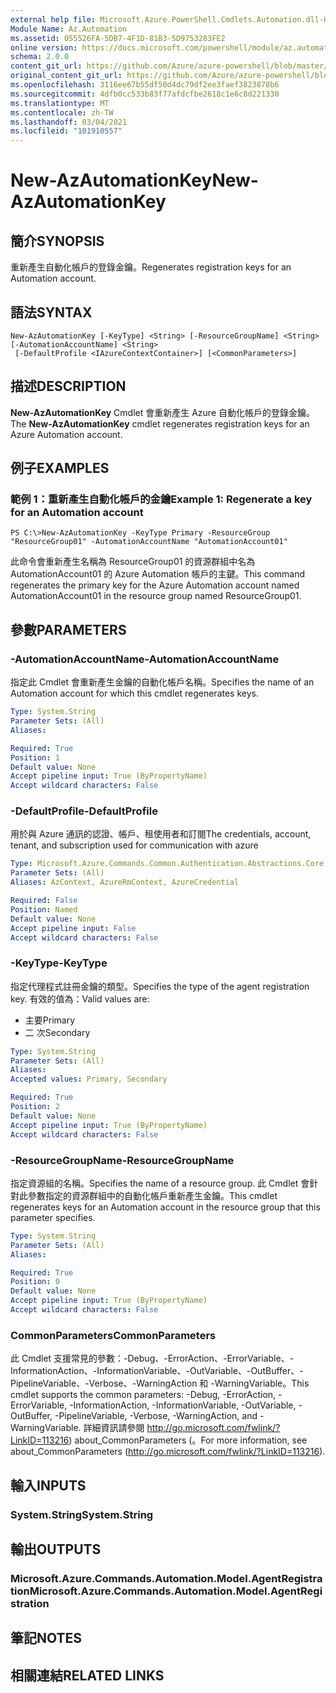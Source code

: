 ```yaml
---
external help file: Microsoft.Azure.PowerShell.Cmdlets.Automation.dll-Help.xml
Module Name: Az.Automation
ms.assetid: 055526FA-5DB7-4F1D-81B3-5D9753283FE2
online version: https://docs.microsoft.com/powershell/module/az.automation/new-azautomationkey
schema: 2.0.0
content_git_url: https://github.com/Azure/azure-powershell/blob/master/src/Automation/Automation/help/New-AzAutomationKey.md
original_content_git_url: https://github.com/Azure/azure-powershell/blob/master/src/Automation/Automation/help/New-AzAutomationKey.md
ms.openlocfilehash: 3116ee67b55df50d4dc79df2ee3faef3823878b6
ms.sourcegitcommit: 4dfb0cc533b83f77afdcfbe2618c1e6c8d221330
ms.translationtype: MT
ms.contentlocale: zh-TW
ms.lasthandoff: 03/04/2021
ms.locfileid: "101910557"
---
```

# <span data-ttu-id="f9eec-101">New-AzAutomationKey</span><span class="sxs-lookup"><span data-stu-id="f9eec-101">New-AzAutomationKey</span></span>

## <span data-ttu-id="f9eec-102">簡介</span><span class="sxs-lookup"><span data-stu-id="f9eec-102">SYNOPSIS</span></span>
<span data-ttu-id="f9eec-103">重新產生自動化帳戶的登錄金鑰。</span><span class="sxs-lookup"><span data-stu-id="f9eec-103">Regenerates registration keys for an Automation account.</span></span>

## <span data-ttu-id="f9eec-104">語法</span><span class="sxs-lookup"><span data-stu-id="f9eec-104">SYNTAX</span></span>

```
New-AzAutomationKey [-KeyType] <String> [-ResourceGroupName] <String> [-AutomationAccountName] <String>
 [-DefaultProfile <IAzureContextContainer>] [<CommonParameters>]
```

## <span data-ttu-id="f9eec-105">描述</span><span class="sxs-lookup"><span data-stu-id="f9eec-105">DESCRIPTION</span></span>
<span data-ttu-id="f9eec-106">**New-AzAutomationKey** Cmdlet 會重新產生 Azure 自動化帳戶的登錄金鑰。</span><span class="sxs-lookup"><span data-stu-id="f9eec-106">The **New-AzAutomationKey** cmdlet regenerates registration keys for an Azure Automation account.</span></span>

## <span data-ttu-id="f9eec-107">例子</span><span class="sxs-lookup"><span data-stu-id="f9eec-107">EXAMPLES</span></span>

### <span data-ttu-id="f9eec-108">範例 1：重新產生自動化帳戶的金鑰</span><span class="sxs-lookup"><span data-stu-id="f9eec-108">Example 1: Regenerate a key for an Automation account</span></span>
```
PS C:\>New-AzAutomationKey -KeyType Primary -ResourceGroup "ResourceGroup01" -AutomationAccountName "AutomationAccount01"
```

<span data-ttu-id="f9eec-109">此命令會重新產生名稱為 ResourceGroup01 的資源群組中名為 AutomationAccount01 的 Azure Automation 帳戶的主鍵。</span><span class="sxs-lookup"><span data-stu-id="f9eec-109">This command regenerates the primary key for the Azure Automation account named AutomationAccount01 in the resource group named ResourceGroup01.</span></span>

## <span data-ttu-id="f9eec-110">參數</span><span class="sxs-lookup"><span data-stu-id="f9eec-110">PARAMETERS</span></span>

### <span data-ttu-id="f9eec-111">-AutomationAccountName</span><span class="sxs-lookup"><span data-stu-id="f9eec-111">-AutomationAccountName</span></span>
<span data-ttu-id="f9eec-112">指定此 Cmdlet 會重新產生金鑰的自動化帳戶名稱。</span><span class="sxs-lookup"><span data-stu-id="f9eec-112">Specifies the name of an Automation account for which this cmdlet regenerates keys.</span></span>

```yaml
Type: System.String
Parameter Sets: (All)
Aliases:

Required: True
Position: 1
Default value: None
Accept pipeline input: True (ByPropertyName)
Accept wildcard characters: False
```

### <span data-ttu-id="f9eec-113">-DefaultProfile</span><span class="sxs-lookup"><span data-stu-id="f9eec-113">-DefaultProfile</span></span>
<span data-ttu-id="f9eec-114">用於與 Azure 通訊的認證、帳戶、租使用者和訂閱</span><span class="sxs-lookup"><span data-stu-id="f9eec-114">The credentials, account, tenant, and subscription used for communication with azure</span></span>

```yaml
Type: Microsoft.Azure.Commands.Common.Authentication.Abstractions.Core.IAzureContextContainer
Parameter Sets: (All)
Aliases: AzContext, AzureRmContext, AzureCredential

Required: False
Position: Named
Default value: None
Accept pipeline input: False
Accept wildcard characters: False
```

### <span data-ttu-id="f9eec-115">-KeyType</span><span class="sxs-lookup"><span data-stu-id="f9eec-115">-KeyType</span></span>
<span data-ttu-id="f9eec-116">指定代理程式註冊金鑰的類型。</span><span class="sxs-lookup"><span data-stu-id="f9eec-116">Specifies the type of the agent registration key.</span></span>
<span data-ttu-id="f9eec-117">有效的值為：</span><span class="sxs-lookup"><span data-stu-id="f9eec-117">Valid values are:</span></span> 
- <span data-ttu-id="f9eec-118">主要</span><span class="sxs-lookup"><span data-stu-id="f9eec-118">Primary</span></span> 
- <span data-ttu-id="f9eec-119">二 次</span><span class="sxs-lookup"><span data-stu-id="f9eec-119">Secondary</span></span>

```yaml
Type: System.String
Parameter Sets: (All)
Aliases:
Accepted values: Primary, Secondary

Required: True
Position: 2
Default value: None
Accept pipeline input: True (ByPropertyName)
Accept wildcard characters: False
```

### <span data-ttu-id="f9eec-120">-ResourceGroupName</span><span class="sxs-lookup"><span data-stu-id="f9eec-120">-ResourceGroupName</span></span>
<span data-ttu-id="f9eec-121">指定資源組的名稱。</span><span class="sxs-lookup"><span data-stu-id="f9eec-121">Specifies the name of a resource group.</span></span>
<span data-ttu-id="f9eec-122">此 Cmdlet 會針對此參數指定的資源群組中的自動化帳戶重新產生金鑰。</span><span class="sxs-lookup"><span data-stu-id="f9eec-122">This cmdlet regenerates keys for an Automation account in the resource group that this parameter specifies.</span></span>

```yaml
Type: System.String
Parameter Sets: (All)
Aliases:

Required: True
Position: 0
Default value: None
Accept pipeline input: True (ByPropertyName)
Accept wildcard characters: False
```

### <span data-ttu-id="f9eec-123">CommonParameters</span><span class="sxs-lookup"><span data-stu-id="f9eec-123">CommonParameters</span></span>
<span data-ttu-id="f9eec-124">此 Cmdlet 支援常見的參數：-Debug、-ErrorAction、-ErrorVariable、-InformationAction、-InformationVariable、-OutVariable、-OutBuffer、-PipelineVariable、-Verbose、-WarningAction 和 -WarningVariable。</span><span class="sxs-lookup"><span data-stu-id="f9eec-124">This cmdlet supports the common parameters: -Debug, -ErrorAction, -ErrorVariable, -InformationAction, -InformationVariable, -OutVariable, -OutBuffer, -PipelineVariable, -Verbose, -WarningAction, and -WarningVariable.</span></span> <span data-ttu-id="f9eec-125">詳細資訊請參閱 http://go.microsoft.com/fwlink/?LinkID=113216) about_CommonParameters (。</span><span class="sxs-lookup"><span data-stu-id="f9eec-125">For more information, see about_CommonParameters (http://go.microsoft.com/fwlink/?LinkID=113216).</span></span>

## <span data-ttu-id="f9eec-126">輸入</span><span class="sxs-lookup"><span data-stu-id="f9eec-126">INPUTS</span></span>

### <span data-ttu-id="f9eec-127">System.String</span><span class="sxs-lookup"><span data-stu-id="f9eec-127">System.String</span></span>

## <span data-ttu-id="f9eec-128">輸出</span><span class="sxs-lookup"><span data-stu-id="f9eec-128">OUTPUTS</span></span>

### <span data-ttu-id="f9eec-129">Microsoft.Azure.Commands.Automation.Model.AgentRegistration</span><span class="sxs-lookup"><span data-stu-id="f9eec-129">Microsoft.Azure.Commands.Automation.Model.AgentRegistration</span></span>

## <span data-ttu-id="f9eec-130">筆記</span><span class="sxs-lookup"><span data-stu-id="f9eec-130">NOTES</span></span>

## <span data-ttu-id="f9eec-131">相關連結</span><span class="sxs-lookup"><span data-stu-id="f9eec-131">RELATED LINKS</span></span>
